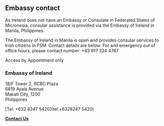 ## Embassy contact

As Ireland does not have an Embassy or Consulate in Federated States of Micronesia, consular assistance is provided via the Embassy of Ireland in Manila, Philippines.

The Embassy of Ireland in Manila is open and provides consular services to Irish citizens in FSM. Contact details are below. For and emergency out of office hours, please contact number: +63 917 324 4787

Access by Appointment only

### Embassy of Ireland

18/F Tower 2, RCBC Plaza   
6819 Ayala Avenue   
Makati City, 1200   
Philippines

[Tel: +632 8247 5420](tel:+6328247 5420)

[**Contact Us**](/en/philippines/manila/contact/)